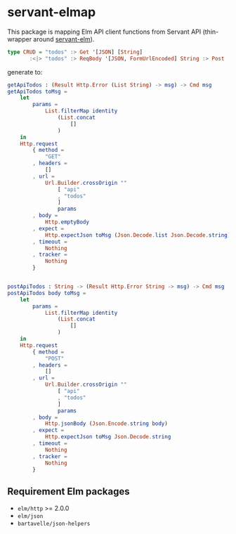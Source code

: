 # servant-elmap

This package is mapping Elm API client functions from Servant API (thin-wrapper around [servant-elm](http://hackage.haskell.org/package/servant-elm)).

```Haskell
type CRUD = "todos" :> Get '[JSON] [String]
       :<|> "todos" :> ReqBody '[JSON, FormUrlEncoded] String :> Post '[JSON] String
```

generate to:

```Elm
getApiTodos : (Result Http.Error (List String) -> msg) -> Cmd msg
getApiTodos toMsg =
    let
        params =
            List.filterMap identity
                (List.concat
                    []
                )
    in
    Http.request
        { method =
            "GET"
        , headers =
            []
        , url =
            Url.Builder.crossOrigin ""
                [ "api"
                , "todos"
                ]
                params
        , body =
            Http.emptyBody
        , expect =
            Http.expectJson toMsg (Json.Decode.list Json.Decode.string)
        , timeout =
            Nothing
        , tracker =
            Nothing
        }


postApiTodos : String -> (Result Http.Error String -> msg) -> Cmd msg
postApiTodos body toMsg =
    let
        params =
            List.filterMap identity
                (List.concat
                    []
                )
    in
    Http.request
        { method =
            "POST"
        , headers =
            []
        , url =
            Url.Builder.crossOrigin ""
                [ "api"
                , "todos"
                ]
                params
        , body =
            Http.jsonBody (Json.Encode.string body)
        , expect =
            Http.expectJson toMsg Json.Decode.string
        , timeout =
            Nothing
        , tracker =
            Nothing
        }
```

## Requirement Elm packages

- `elm/http` >= 2.0.0
- `elm/json`
- `bartavelle/json-helpers`
